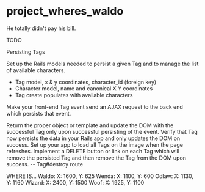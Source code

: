 project_wheres_waldo
====================

He totally didn't pay his bill.


TODO

Persisting Tags

Set up the Rails models needed to persist a given Tag and to manage the list of available characters.
  - Tag model, x & y coordinates, character_id (foreign key)
  - Character model, name and canonical X Y coordinates
  - Tag create populates with available characters

Make your front-end Tag event send an AJAX request to the back end which persists that event.


Return the proper object or template and update the DOM with the successful Tag only upon successful persisting of the event.
Verify that Tag now persists the data in your Rails app and only updates the DOM on success.
Set up your app to load all Tags on the image when the page refreshes.
Implement a DELETE button or link on each Tag which will remove the persisted Tag and then remove the Tag from the DOM upon success.
  -- Tag#destroy route

WHERE IS...
  Waldo: X: 1600, Y: 625
  Wenda: X: 1100, Y: 600
  Odlaw: X: 1130, Y: 1160
  Wizard: X: 2400, Y: 1500
  Woof: X: 1925, Y: 1100